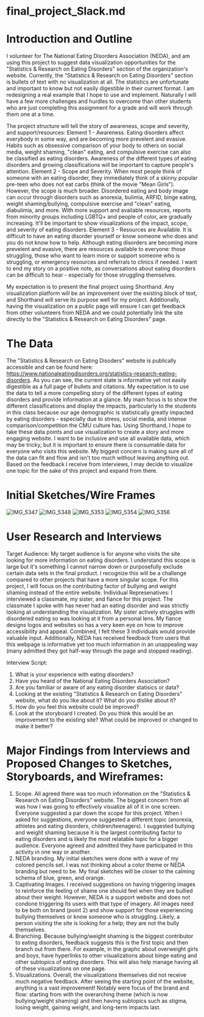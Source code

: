 # final_project_Slack.md

# Introduction and Outline

I volunteer for The National Eating Disorders Association (NEDA), and am using this project to suggest data visualization opportunities for the "Statistics & Research on Eating Disorders" section of the organization's website. Currently, the "Statistics & Research on Eating Disorders" section is bullets of text with no visualization at all. The statistics are unfortunate and important to know but not easily digestible in their current format. I am redesigning a real example that I hope to use and implement. Naturally I will have a few more challenges and hurdles to overcome than other students who are just completing this assignment for a grade and will work through them one at a time. 

The project structure will tell the story of awareness, scope and severity, and support/resources: 
Element 1 - Awareness. Eating disorders affect everybody in some way, and are becoming more prevelent and evasive. Habits such as obsessive comparison of your body to others on social media, weight shaming, "clean" eating, and compulsive exercise can also be classified as eating disorders. Awareness of the different types of eating disorders and growing classifications will be important to capture people's attention.
Element 2 - Scope and Severity. When most people think of someone with an eating disorder, they immediately think of a skinny popular pre-teen who does not eat carbs (think of the movie "Mean Girls"). However, the scope is much broader. Disordered eating and body image can occur through disorders such as anorexia, bulimia, ARFID, binge eating, weight shaming/bullying, compulsive exercise and "clean" eating, diabulimia, and more. With more support and available resources, reports from minority groups including LGBTQ+ and people of color, are gradually increasing. It'll be important to show visualizations of the impact, scope, and severity of eating disorders. 
Element 3 - Resources are Available. It is difficult to have an eating disorder yourself or know someone who does and you do not know how to help. Although eating disorders are becoming more prevelent and evasive, there are resources available to everyone: those struggling, those who want to learn more or support someone who is struggling, or emergency resources and referrals to clinics if needed. I want to end my story on a positive note, as conversations about eating disorders can be difficult to hear - especially for those struggling themselves. 

My expectation is to present the final project using Shorthand. Any visualization platform will be an improvement over the existing block of text, and Shorthand will serve its purpose well for my project. Additionally, having the visualization on a public page will ensure I can get feedback from other volunteers from NEDA and we could potentially link the site directly to the "Statistics & Research on Eating Disorders" page. 

# The Data

The "Statistics & Research on Eating Disoders" website is publically accessible and can be found here: https://www.nationaleatingdisorders.org/statistics-research-eating-disorders. As you can see, the current state is informative yet not easily digestible as a full page of bullets and citations. My expectation is to use the data to tell a more compelling story of the different types of eating disorders and provide information at a glance. My main focus is to show the different classifications and display the impacts, particularly to the students in this class because our age demographic is statistically greatly impacted by eating disorders - especially due to stress, social media, and intense comparison/competition the CMU culture has. 
Using Shorthand, I hope to take these data points and use visualization to create a story and more engaging website. I want to be inclusive and use all available data, which may be tricky, but it is important to ensure there is consumable data for everyone who visits this website. My biggest concern is making sure all of the data can fit and flow and isn't too much without leaving anything out. Based on the feedback I receive from interviews, I may decide to visualize one topic for the sake of this project and expand from there. 

# Initial Sketches/Wire Frames
![IMG_5347](https://user-images.githubusercontent.com/67712999/88829047-170b3280-d19a-11ea-9d8f-01ac7dccb023.jpg)
![IMG_5348](https://user-images.githubusercontent.com/67712999/88829049-170b3280-d19a-11ea-9ecd-0f37d23620c8.jpg)
![IMG_5353](https://user-images.githubusercontent.com/67712999/88829055-17a3c900-d19a-11ea-8b55-47e3a515ac11.jpg)
![IMG_5354](https://user-images.githubusercontent.com/67712999/88829061-183c5f80-d19a-11ea-8d3e-c828eb55eac3.jpg)
![IMG_5356](https://user-images.githubusercontent.com/67712999/88829062-18d4f600-d19a-11ea-8d4e-15d62739c32c.jpg)

# User Research and Interviews

Target Audience: My target audience is for anyone who visits the site looking for more information on eating disorders. I understand this scope is large but it's something I cannot narrow down or purposefully exclude certain data sets in the final product. I recognize this will be a challenge compared to other projects that have a more singular scope. For this project, I will focus on the contributing factor of bullying and weight shaming instead of the entire website. 
Individual Represenatives: I interviewed a classmate, my sister, and fiance for this project. The classmate I spoke with has never had an eating disorder and was strictly looking at understanding the visualization. My sister actively struggles with disordered eating so was looking at it from a personal lens. My fiance designs logos and websites so has a very keen eye on how to improve accessibility and appeal. Combined, I felt these 3 individuals would provide valuable input. Additionally, NEDA has received feedback from users that this webpage is informative yet too much information in an unappealing way (many admitted they got half-way through the page and stopped reading). 

Interview Script: 
1) What is your experience with eating disorders?
2) Have you heard of the National Eating Disorders Association?
3) Are you familiar or aware of any eating disorder statisics or data?
4) Looking at the existing "Statistics & Research on Eating Disorders" website, what do you like about it? What do you dislike about it?
5) How do you feel this website could be improved?
6) Look at the storyboard I created. Do you think this would be an improvement to the existing site? What could be improved or changed to make it better? 

# Major Findings from Interviews and Proposed Changes to Sketches, Storyboards, and Wireframes: 
1) Scope. All agreed there was too much information on the "Statistics & Research on Eating Disorders" website. The biggest concern from all was how I was going to effectively visualize all of it in one screen. Everyone suggested a par down the scope for this project. When I asked for suggestions, everyone suggested a different topic (anorexia, athletes and eating disorders, children/teenagers). I suggested bullying and weight shaming because it is the largest contributing factor to eating disorders and is likely the most relatable topic for a bigger audience. Everyone agreed and admitted they have participated in this activity in one way or another.
2) NEDA branding. My initial sketches were done with a wave of my colored pencils set. I was not thinking about a color theme or NEDA branding but need to be. My final sketches will be closer to the calming schema of blue, green, and orange. 
3) Captivating Images. I received suggestions on having triggering images to reinforce the feeling of shame one should feel when they are bullied about their weight. However, NEDA is a support website and does not condone triggering its users with that type of imagery. All images need to be both on brand (point 2) and show support for those experiencing bullying themselves or know someone who is struggling. Likely, a person visiting the site is looking for a help; they are not the bully themselves. 
4) Branching. Because bullying/weight shaming is the biggest contributor to eating disorders, feedback suggests this is the first topic and then branch out from there. For example, in the graphc about overweight girls and boys, have hyperlinks to other visualizations about binge eating and other subtopics of eating disorders. This will also help manage having all of these visualizations on one page. 
5) Visualizations. Overall, the visualizations themselves did not receive much negative feedback. After seeing the starting point of the website, anything is a vast improvement! Notably were focus of the brand and flow: starting from with the overarching theme (which is now bullying/weight shaming) and then having subtopics such as stigma, losing weight, gaining weight, and long-term impacts last.  
